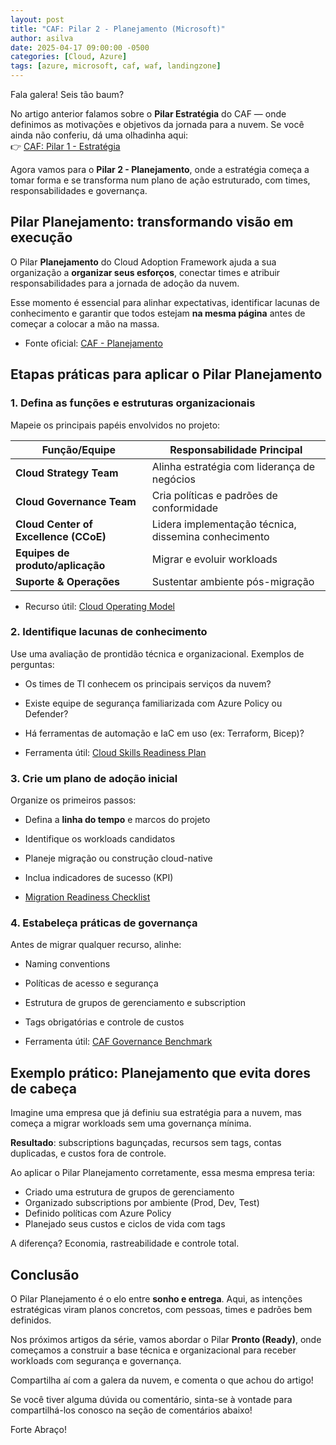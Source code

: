 ```yaml
---
layout: post
title: "CAF: Pilar 2 - Planejamento (Microsoft)"
author: asilva
date: 2025-04-17 09:00:00 -0500
categories: [Cloud, Azure]
tags: [azure, microsoft, caf, waf, landingzone]
---
```


Fala galera! Seis tão baum?

No artigo anterior falamos sobre o **Pilar Estratégia** do CAF — onde definimos as motivações e objetivos da jornada para a nuvem. Se você ainda não conferiu, dá uma olhadinha aqui:  
👉 [CAF: Pilar 1 - Estratégia](https://unicast.com.br/posts/caf-pilar-1-estrategia-microsoft/)

Agora vamos para o **Pilar 2 - Planejamento**, onde a estratégia começa a tomar forma e se transforma num plano de ação estruturado, com times, responsabilidades e governança.

## **Pilar Planejamento: transformando visão em execução**

O Pilar **Planejamento** do Cloud Adoption Framework ajuda a sua organização a **organizar seus esforços**, conectar times e atribuir responsabilidades para a jornada de adoção da nuvem.

Esse momento é essencial para alinhar expectativas, identificar lacunas de conhecimento e garantir que todos estejam **na mesma página** antes de começar a colocar a mão na massa.

- Fonte oficial: [CAF - Planejamento](https://learn.microsoft.com/pt-br/azure/cloud-adoption-framework/plan/)

## **Etapas práticas para aplicar o Pilar Planejamento**

### 1. **Defina as funções e estruturas organizacionais**

Mapeie os principais papéis envolvidos no projeto:

| Função/Equipe                         | Responsabilidade Principal                           |
|---------------------------------------|------------------------------------------------------|
| **Cloud Strategy Team**               | Alinha estratégia com liderança de negócios          |
| **Cloud Governance Team**             | Cria políticas e padrões de conformidade             |
| **Cloud Center of Excellence (CCoE)** | Lidera implementação técnica, dissemina conhecimento |
| **Equipes de produto/aplicação**      | Migrar e evoluir workloads                           |
| **Suporte & Operações**               | Sustentar ambiente pós-migração                      |

- Recurso útil: [Cloud Operating Model](https://learn.microsoft.com/pt-br/azure/cloud-adoption-framework/plan/cloud-operating-model/)

### 2. **Identifique lacunas de conhecimento**

Use uma avaliação de prontidão técnica e organizacional. Exemplos de perguntas:

- Os times de TI conhecem os principais serviços da nuvem?
- Existe equipe de segurança familiarizada com Azure Policy ou Defender?
- Há ferramentas de automação e IaC em uso (ex: Terraform, Bicep)?

- Ferramenta útil: [Cloud Skills Readiness Plan](https://learn.microsoft.com/en-us/azure/cloud-adoption-framework/plan/skills-readiness-plan/)

### 3. **Crie um plano de adoção inicial**

Organize os primeiros passos:

- Defina a **linha do tempo** e marcos do projeto
- Identifique os workloads candidatos
- Planeje migração ou construção cloud-native
- Inclua indicadores de sucesso (KPI)

- [Migration Readiness Checklist](https://learn.microsoft.com/en-us/azure/cloud-adoption-framework/plan/migration-considerations/)

### 4. **Estabeleça práticas de governança**

Antes de migrar qualquer recurso, alinhe:

- Naming conventions
- Políticas de acesso e segurança
- Estrutura de grupos de gerenciamento e subscription
- Tags obrigatórias e controle de custos

- Ferramenta útil: [CAF Governance Benchmark](https://learn.microsoft.com/en-us/azure/cloud-adoption-framework/plan/governance-benchmark/)

## **Exemplo prático: Planejamento que evita dores de cabeça**

Imagine uma empresa que já definiu sua estratégia para a nuvem, mas começa a migrar workloads sem uma governança mínima.

**Resultado**: subscriptions bagunçadas, recursos sem tags, contas duplicadas, e custos fora de controle.

Ao aplicar o Pilar Planejamento corretamente, essa mesma empresa teria:

- Criado uma estrutura de grupos de gerenciamento
- Organizado subscriptions por ambiente (Prod, Dev, Test)
- Definido políticas com Azure Policy
- Planejado seus custos e ciclos de vida com tags

A diferença? Economia, rastreabilidade e controle total.

## **Conclusão**

O Pilar Planejamento é o elo entre **sonho e entrega**. Aqui, as intenções estratégicas viram planos concretos, com pessoas, times e padrões bem definidos.

Nos próximos artigos da série, vamos abordar o Pilar **Pronto (Ready)**, onde começamos a construir a base técnica e organizacional para receber workloads com segurança e governança.

Compartilha aí com a galera da nuvem, e comenta o que achou do artigo!

Se você tiver alguma dúvida ou comentário, sinta-se à vontade para compartilhá-los conosco na seção de comentários abaixo!

Forte Abraço!
